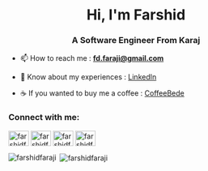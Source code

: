 <h1 align="center">Hi, I'm Farshid</h1>
<h3 align="center">A Software Engineer From Karaj</h3>

- 📫 How to reach me : **fd.faraji@gmail.com**

- 📄 Know about my experiences : [LinkedIn](https://www.linkedin.com/in/farshid-faraji-a5130413b/)

- ☕ If you wanted to buy me a coffee : [CoffeeBede](https://www.coffeebede.com/farshidfaraji)

<h3 align="left">Connect with me:</h3>
<p align="left">
<a href="https://twitter.com/fd.faraji" target="blank"><img align="center" src="https://raw.githubusercontent.com/rahuldkjain/github-profile-readme-generator/master/src/images/icons/Social/twitter.svg" alt="farshidfaraji" height="30" width="40" /></a>
<a href="https://linkedin.com/in/farshidfaraji" target="blank"><img align="center" src="https://raw.githubusercontent.com/rahuldkjain/github-profile-readme-generator/master/src/images/icons/Social/linked-in-alt.svg" alt="farshidfaraji" height="30" width="40" /></a>
<a href="https://instagram.com/fd_arya" target="blank"><img align="center" src="https://raw.githubusercontent.com/rahuldkjain/github-profile-readme-generator/master/src/images/icons/Social/instagram.svg" alt="farshidfaraji" height="30" width="40" /></a>
<a href="https://t.me/fd_arya" target="blank"><img align="center" src="https://upload.wikimedia.org/wikipedia/commons/8/82/Telegram_logo.svg" alt="farshidfaraji" height="30" width="40" /></a>
</p>

<p><img align="left" src="https://github-readme-stats.vercel.app/api/top-langs?username=farshidfaraji&show_icons=true&locale=en&theme=dark&layout=compact" alt="farshidfaraji" /></p>

<p>&nbsp;<img align="center" src="https://github-readme-stats.vercel.app/api?username=farshidfaraji&theme=dark&show_icons=true&locale=en" alt="farshidfaraji" /></p>
